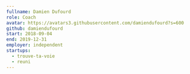 ```yaml
---
fullname: Damien Dufourd
role: Coach
avatar: https://avatars3.githubusercontent.com/damiendufourd?s=600
github: damiendufourd
start: 2018-09-04
end: 2019-12-31
employer: independent
startups:
  - trouve-ta-voie
  - reuni
---
```

